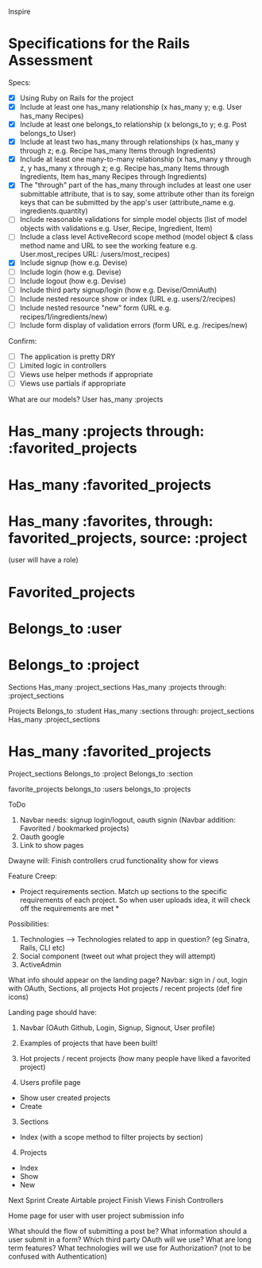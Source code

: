 Inspire

# Specifications for the Rails Assessment

Specs:
- [x] Using Ruby on Rails for the project
- [x] Include at least one has_many relationship (x has_many y; e.g. User has_many Recipes) 
- [x] Include at least one belongs_to relationship (x belongs_to y; e.g. Post belongs_to User)
- [x] Include at least two has_many through relationships (x has_many y through z; e.g. Recipe has_many Items through Ingredients)
- [x] Include at least one many-to-many relationship (x has_many y through z, y has_many x through z; e.g. Recipe has_many Items through Ingredients, Item has_many Recipes through Ingredients)
- [x] The "through" part of the has_many through includes at least one user submittable attribute, that is to say, some attribute other than its foreign keys that can be submitted by the app's user (attribute_name e.g. ingredients.quantity)
- [ ] Include reasonable validations for simple model objects (list of model objects with validations e.g. User, Recipe, Ingredient, Item)
- [ ] Include a class level ActiveRecord scope method (model object & class method name and URL to see the working feature e.g. User.most_recipes URL: /users/most_recipes)
- [x] Include signup (how e.g. Devise)
- [ ] Include login (how e.g. Devise)
- [ ] Include logout (how e.g. Devise)
- [ ] Include third party signup/login (how e.g. Devise/OmniAuth)
- [ ] Include nested resource show or index (URL e.g. users/2/recipes)
- [ ] Include nested resource "new" form (URL e.g. recipes/1/ingredients/new)
- [ ] Include form display of validation errors (form URL e.g. /recipes/new)

Confirm:
- [ ] The application is pretty DRY
- [ ] Limited logic in controllers
- [ ] Views use helper methods if appropriate
- [ ] Views use partials if appropriate

What are our models?
User
has_many :projects
# Has_many :projects through: :favorited_projects
# Has_many :favorited_projects
# Has_many :favorites, through: favorited_projects, source: :project
(user will have a role)

# Favorited_projects
# Belongs_to :user
# Belongs_to :project

Sections
Has_many :project_sections
Has_many :projects through: :project_sections

Projects
Belongs_to :student
Has_many :sections through: project_sections
Has_many :project_sections
# Has_many :favorited_projects


Project_sections
Belongs_to :project
Belongs_to :section

favorite_projects
belongs_to :users
belongs_to :projects


ToDo
1. Navbar needs: signup login/logout, oauth signin
(Navbar addition: Favorited / bookmarked projects)
2. Oauth google
3. Link to show pages

Dwayne will:
Finish controllers crud functionality
show for views



Feature Creep:
* Project requirements section. Match up sections to the specific requirements of each project. So when user uploads idea, it will check off the requirements are met *

Possibilities:
1. Technologies --> Technologies related to app in question? (eg Sinatra, Rails, CLI etc)
2. Social component (tweet out what project they will attempt)
3. ActiveAdmin

What info should appear on the landing page?
Navbar: sign in / out, login with OAuth, Sections, all projects
Hot projects / recent projects (def fire icons)

Landing page should have:
1. Navbar (OAuth Github, Login, Signup, Signout, User profile)
2. Examples of projects that have been built!
3. Hot projects / recent projects (how many people have liked a favorited project)

2. Users profile page 
 - Show user created projects
 - Create

3. Sections 
 - Index (with a scope method to filter projects by section)

4. Projects
  - Index
  - Show
  - New

Next Sprint
Create  Airtable project
Finish Views
Finish Controllers





Home page for user with user project submission info

What should the flow of submitting a post be?
What information should a user submit in a form?
Which third party OAuth will we use?
What are long term features?
What technologies will we use for Authorization? (not to be confused with Authentication)

